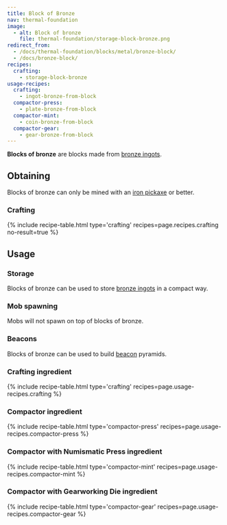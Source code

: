 ```yaml
---
title: Block of Bronze
nav: thermal-foundation
image:
  - alt: Block of bronze
    file: thermal-foundation/storage-block-bronze.png
redirect_from:
  - /docs/thermal-foundation/blocks/metal/bronze-block/
  - /docs/bronze-block/
recipes:
  crafting:
    - storage-block-bronze
usage-recipes:
  crafting:
    - ingot-bronze-from-block
  compactor-press:
    - plate-bronze-from-block
  compactor-mint:
    - coin-bronze-from-block
  compactor-gear:
    - gear-bronze-from-block
---
```


**Blocks of bronze** are blocks made from [bronze ingots](/docs/bronze-ingot/).


Obtaining
---------

Blocks of bronze can only be mined with an [iron
pickaxe](https://minecraft.gamepedia.com/Pickaxe) or better.

### Crafting
{% include recipe-table.html type='crafting' recipes=page.recipes.crafting no-result=true %}


Usage
-----

### Storage
Blocks of bronze can be used to store [bronze ingots](/docs/bronze-ingot/) in a
compact way.

### Mob spawning
Mobs will not spawn on top of blocks of bronze.

### Beacons
Blocks of bronze can be used to build
[beacon](https://minecraft.gamepedia.com/Beacon) pyramids.

### Crafting ingredient
{% include recipe-table.html type='crafting' recipes=page.usage-recipes.crafting %}

### Compactor ingredient
{% include recipe-table.html type='compactor-press' recipes=page.usage-recipes.compactor-press %}

### Compactor with Numismatic Press ingredient
{% include recipe-table.html type='compactor-mint' recipes=page.usage-recipes.compactor-mint %}

### Compactor with Gearworking Die ingredient
{% include recipe-table.html type='compactor-gear' recipes=page.usage-recipes.compactor-gear %}
